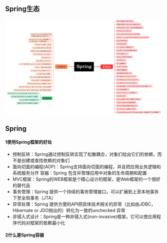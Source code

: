Spring生态
---
![Spring](../../image/spring.png)
## Spring
#### 1使用Spring框架的好处
* 控制反转：Spring通过控制反转实现了松散耦合，对象们给出它们的依赖，而不是创建或查找依赖的对象们
* 面向切面的编程(AOP)：Spring支持面向切面的编程，并且把应用业务逻辑和系统服务分开 容器：Spring 包含并管理应用中对象的生命周期和配置
* MVC框架：Spring的WEB框架是个精心设计的框架，是Web框架的一个很好的替代品
* 事务管理：Spring 提供一个持续的事务管理接口，可以扩展到上至本地事务下至全局事务（JTA）
* 异常处理：Spring 提供方便的API把具体技术相关的异常（比如由JDBC，Hibernate or JDO抛出的）转化为一致的unchecked 异常
* 非侵入式设计：Spring是一种非侵入式(non-invasive)框架，它可以使应用程序代码对框架的依赖最小化
#### 2什么是Spring容器
